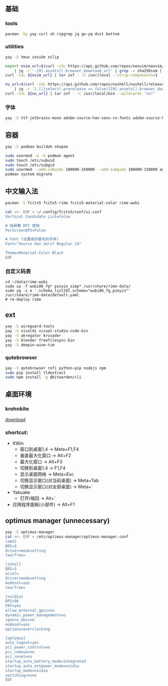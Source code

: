 ## 基础
### tools
```bash
pacman -Sy yay curl xh ripgrep jq go-yq dust bottom
```

### utilities
```bash
yay -S tmux zoxide xclip

export nvim_url=$(curl -sSL https://api.github.com/repos/neovim/neovim/releases -H 'Accept: application/vnd.github.v3+json' \
    | jq -r '.[0].assets[].browser_download_url' | grep -v sha256sum | grep linux64.tar.gz)
curl -sSL ${nvim_url} | tar zxf - -C /usr/local --strip-components=1

nu_url=$(curl -sSL https://api.github.com/repos/nushell/nushell/releases -H 'Accept: application/vnd.github.v3+json' \
    | jq -r '[.[]|select(.prerelease == false)][0].assets[].browser_download_url' | grep x86_64-unknown-linux-musl)
curl -sSL ${nu_url} | tar zxf - -C /usr/local/bin --wildcards 'nu*'
```

### 字体
```bash
yay -S ttf-jetbrains-mono adobe-source-han-sans-cn-fonts adobe-source-han-serif-cn-fonts
```

## 容器
```bash
yay -S podman buildah skopeo

sudo usermod -a -G podman agent
sudo touch /etc/subuid
sudo touch /etc/subgid
sudo usermod --add-subuids 100000-150000 --add-subgids 100000-150000 agent
podman system migrate
```
## 中文输入法
```bash
pacman -S fcitx5 fcitx5-rime fcitx5-material-color rime-wubi

cat <<- EOF > ~/.config/fcitx5/conf/ui.conf
Vertical Candidate List=False

# 按屏幕 DPI 使用
PerScreenDPI=False

# Font (设置成你喜欢的字体)
Font="Source Han Serif Regular 14"

Theme=Material-Color-Black
EOF
```

### 自定义码表
```
cd ~/data/rime-wubi
sudo cp -f wubi86_fg* pinyin_simp* /usr/share/rime-data/
sudo yq -i e '.schema_list[0].schema="wubi86_fg_pinyin"' /usr/share/rime-data/default.yaml
# re-deploy rime
```

## ext
```bash
yay -S wireguard-tools
yay -S vivaldi visual-studio-code-bin
yay -S akregator krusader
yay -S blender freefilesync-bin
yay -S deepin-wine-tim
```

### qutebrowser
```bash
yay -S qutebrowser rofi python-pip nodejs npm
sudo pip install tldextract
sudo npm install -g @bitwarden/cli
```

## 桌面环境

### krohnkite
[download](https://github.com/esjeon/krohnkite/releases/download/v0.8.1/krohnkite-0.8.1.kwinscript)


### shortcut:
- KWin
    - 窗口到桌面1,4 -> Meta+F1,F4
    - 垂直最大化窗口 -> Alt+F2
    - 最大化窗口 -> Alt+F3
    - 切换到桌面1,4 -> F1,F4
    - 显示桌面网格 -> Meta+Esc
    - 切换显示窗口(对当前桌面) -> Meta+Tab
    - 切换显示窗口(对全部桌面) -> Meta+`
- Yakuake
    - 打开/缩回 -> Alt+`
- 应用程序面板(小部件) -> Alt+F1 <Meta>

## optimus manager (unnecessary)
```bash
yay -S optimus-manager
cat <<- EOF > /etc/optimus-manager/optimus-manager.conf
[amd]
DRI=3
driver=modesetting
tearfree=

[intel]
DRI=3
accel=
driver=modesetting
modeset=yes
tearfree=

[nvidia]
DPI=96
PAT=yes
allow_external_gpus=no
dynamic_power_management=no
ignore_abi=no
modeset=yes
options=overclocking

[optimus]
auto_logout=yes
pci_power_control=no
pci_remove=no
pci_reset=no
startup_auto_battery_mode=integrated
startup_auto_extpower_mode=nvidia
startup_mode=nvidia
switching=none
EOF
```
